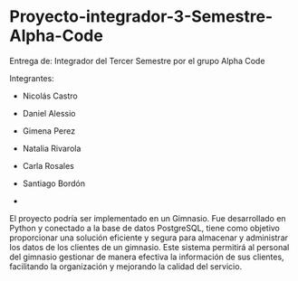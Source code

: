 # Proyecto-integrador-3-Semestre-Alpha-Code
Entrega de: Integrador del Tercer Semestre por el grupo Alpha Code

Integrantes:

- Nicolás Castro

- Daniel Alessio

- Gimena Perez

- Natalia Rivarola
  
- Carla Rosales
- Santiago Bordón
-

El proyecto podría ser implementado en un Gimnasio. Fue desarrollado en Python y conectado a la base de datos PostgreSQL, tiene como objetivo proporcionar una solución eficiente y segura para almacenar y administrar los datos de los clientes de un gimnasio. Este sistema permitirá al personal del gimnasio gestionar de manera efectiva la información de sus clientes, facilitando la organización y mejorando la calidad del servicio.

